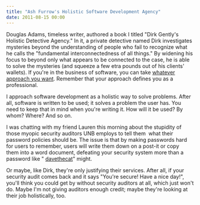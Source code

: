 ```yaml
---
title: "Ash Furrow's Holistic Software Development Agency"
date: 2011-08-15 00:00
---
```


Douglas Adams, timeless writer, authored a book I titled "Dirk Gently's Holistic Detective Agency." In it, a private detective named Dirk investigates mysteries beyond the understanding of people who fail to recognize what he calls the "fundamental interconnectedness of all things." By widening his focus to beyond only what appears to be connected to the case, he is able to solve the mysteries (and squeeze a few etra pounds out of his clients' wallets). If you're in the business of software, you can take [whatever approach you want](http://ashfurrow.com/index.php/2011/07/creating-software/). Remember that your approach defines you as a professional.

I approach software development as a holistic way to solve problems. After all, software is written to be used; it solves a problem the user has. You need to keep that in mind when you're writing it. How will it be used? By whom? Where? And so on.

I was chatting with my friend Lauren this morning about the stupidity of those myopic security auditors UNB employs to tell them &nbsp;what their password policies should be. The issue is that by making passwords hard for users to remember, users will write them down on a post-it or copy them&nbsp;into a word document, defeating your security system more than a password like " [davethecat](http://xkcd.com/936/)" might.

Or maybe, like Dirk, they're only justifying their services. After all, if your security audit comes back and it says "You're secure! Have a nice day!", you'll think you could get by without security auditors at all, which just won't do. Maybe I'm not giving auditors enough credit; maybe they're looking at their job&nbsp;holistically, too.

<!-- more -->
